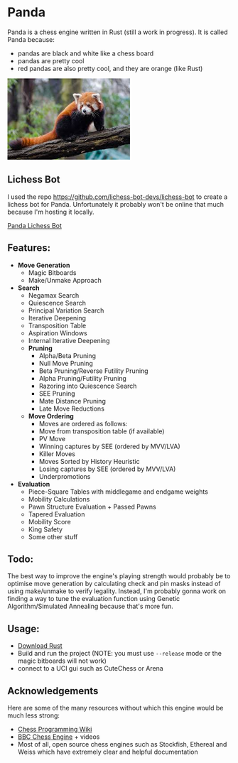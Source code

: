 # Panda
Panda is a chess engine written in Rust (still a work in progress). It is called Panda because:
- pandas are black and white like a chess board
- pandas are pretty cool
- red pandas are also pretty cool, and they are orange (like Rust)

![](logo.jpeg)

## Lichess Bot

I used the repo https://github.com/lichess-bot-devs/lichess-bot to create a lichess bot for Panda. Unfortunately it probably won't be online that much because I'm hosting it locally.

[Panda Lichess Bot](https://lichess.org/@/panda_bot)

## Features:
- __Move Generation__
  - Magic Bitboards
  - Make/Unmake Approach
- __Search__
  - Negamax Search
  - Quiescence Search
  - Principal Variation Search
  - Iterative Deepening
  - Transposition Table
  - Aspiration Windows
  - Internal Iterative Deepening
  - __Pruning__
    - Alpha/Beta Pruning
    - Null Move Pruning
    - Beta Pruning/Reverse Futility Pruning
    - Alpha Pruning/Futility Pruning
    - Razoring into Quiescence Search
    - SEE Pruning
    - Mate Distance Pruning
    - Late Move Reductions
  - __Move Ordering__
    - Moves are ordered as follows:
    - Move from transposition table (if available)
    - PV Move
    - Winning captures by SEE (ordered by MVV/LVA)
    - Killer Moves
    - Moves Sorted by History Heuristic
    - Losing captures by SEE (ordered by MVV/LVA)
    - Underpromotions
- __Evaluation__
  - Piece-Square Tables with middlegame and endgame weights
  - Mobility Calculations
  - Pawn Structure Evaluation + Passed Pawns
  - Tapered Evaluation
  - Mobility Score
  - King Safety
  + Some other stuff

## Todo:
The best way to improve the engine's playing strength would probably be to optimise move generation by calculating check and pin masks instead of using make/unmake to verify legality. Instead, I'm probably gonna work on finding a way to tune the evaluation function using Genetic Algorithm/Simulated Annealing because that's more fun.

## Usage:
- [Download Rust](https://www.rust-lang.org/)
- Build and run the project (NOTE: you must use ```--release``` mode or the magic bitboards will not work)
- connect to a UCI gui such as CuteChess or Arena

## Acknowledgements
Here are some of the many resources without which this engine would be much less strong:
- [Chess Programming Wiki](https://www.chessprogramming.org/Main_Page)
- [BBC Chess Engine](https://github.com/maksimKorzh/bbc) + videos
- Most of all, open source chess engines such as Stockfish, Ethereal and Weiss which have extremely clear and helpful documentation 
